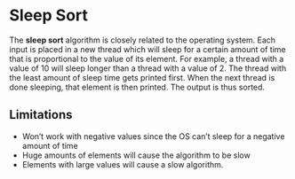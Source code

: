 # Sleep Sort

The **sleep sort** algorithm is closely related to the operating system. Each input is placed in a new thread which will sleep for a certain amount of time that is proportional to the value of its element. For example, a thread with a value of 10 will sleep longer than a thread with a value of 2. The thread with the least amount of sleep time gets printed first. When the next thread is done sleeping, that element is then printed. The output is thus sorted.

## Limitations
* Won’t work with negative values since the OS can’t sleep for a negative amount of time
* Huge amounts of elements will cause the algorithm to be slow
* Elements with large values will cause a slow algorithm.
